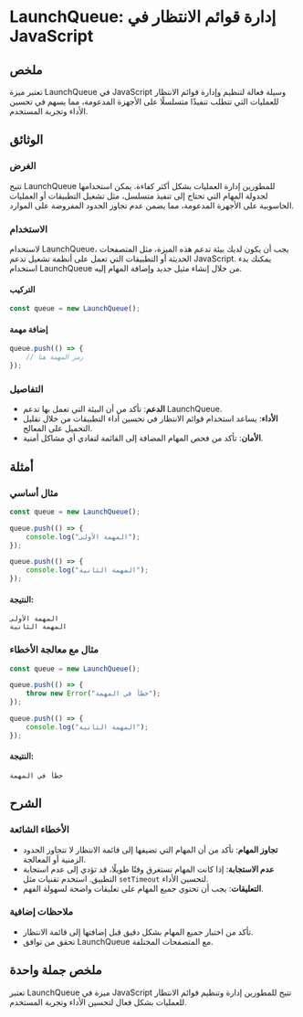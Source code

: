 <!--
Meta Description: # LaunchQueue: إدارة قوائم الانتظار في JavaScript ## ملخص تعتبر ميزة LaunchQueue في JavaScript وسيلة فعالة لتنظيم وإدارة قوائم الانتظار للعمليات التي ...
Meta Keywords: launchqueue, javascript, المهام, queue, المهمة
-->

# LaunchQueue: إدارة قوائم الانتظار في JavaScript

## ملخص
تعتبر ميزة LaunchQueue في JavaScript وسيلة فعالة لتنظيم وإدارة قوائم الانتظار للعمليات التي تتطلب تنفيذًا متسلسلًا على الأجهزة المدعومة، مما يسهم في تحسين الأداء وتجربة المستخدم.

## الوثائق
### الغرض
تتيح LaunchQueue للمطورين إدارة العمليات بشكل أكثر كفاءة. يمكن استخدامها لجدولة المهام التي تحتاج إلى تنفيذ متسلسل، مثل تشغيل التطبيقات أو العمليات الحاسوبية على الأجهزة المدعومة، مما يضمن عدم تجاوز الحدود المفروضة على الموارد.

### الاستخدام
لاستخدام LaunchQueue، يجب أن يكون لديك بيئة تدعم هذه الميزة، مثل المتصفحات الحديثة أو التطبيقات التي تعمل على أنظمة تشغيل تدعم JavaScript. يمكنك بدء استخدام LaunchQueue من خلال إنشاء مثيل جديد وإضافة المهام إليه.

#### التركيب
```javascript
const queue = new LaunchQueue();
```

#### إضافة مهمة
```javascript
queue.push(() => {
    // رمز المهمة هنا
});
```

### التفاصيل
- **الدعم**: تأكد من أن البيئة التي تعمل بها تدعم LaunchQueue.
- **الأداء**: يساعد استخدام قوائم الانتظار في تحسين أداء التطبيقات من خلال تقليل التحميل على المعالج.
- **الأمان**: تأكد من فحص المهام المضافة إلى القائمة لتفادي أي مشاكل أمنية.

## أمثلة
### مثال أساسي
```javascript
const queue = new LaunchQueue();

queue.push(() => {
    console.log("المهمة الأولى");
});

queue.push(() => {
    console.log("المهمة الثانية");
});
```
#### النتيجة:
```
المهمة الأولى
المهمة الثانية
```

### مثال مع معالجة الأخطاء
```javascript
const queue = new LaunchQueue();

queue.push(() => {
    throw new Error("خطأ في المهمة");
});

queue.push(() => {
    console.log("المهمة الثانية");
});
```
#### النتيجة:
```
خطأ في المهمة
```

## الشرح
### الأخطاء الشائعة
- **تجاوز المهام**: تأكد من أن المهام التي تضيفها إلى قائمة الانتظار لا تتجاوز الحدود الزمنية أو المعالجة.
- **عدم الاستجابة**: إذا كانت المهام تستغرق وقتًا طويلًا، قد تؤدي إلى عدم استجابة التطبيق. استخدم تقنيات مثل `setTimeout` لتحسين الأداء.
- **التعليقات**: يجب أن تحتوي جميع المهام على تعليقات واضحة لسهولة الفهم.

### ملاحظات إضافية
- تأكد من اختبار جميع المهام بشكل دقيق قبل إضافتها إلى قائمة الانتظار.
- تحقق من توافق LaunchQueue مع المتصفحات المختلفة.

## ملخص جملة واحدة
تعتبر LaunchQueue ميزة في JavaScript تتيح للمطورين إدارة وتنظيم قوائم الانتظار للعمليات بشكل فعال لتحسين الأداء وتجربة المستخدم.